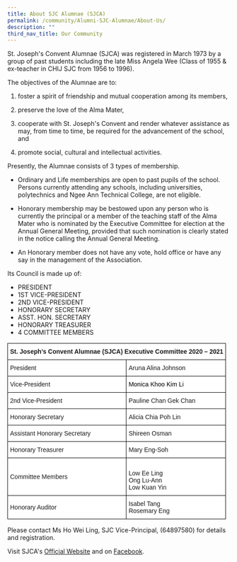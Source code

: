 ```yaml
---
title: About SJC Alumnae (SJCA)
permalink: /community/Alumni-SJC-Alumnae/About-Us/
description: ""
third_nav_title: Our Community
---
```



St. Joseph's Convent Alumnae (SJCA) was registered in March 1973 by a group of past students including the late Miss Angela Wee (Class of 1955 & ex-teacher in CHIJ SJC from 1956 to 1996).

The objectives of the Alumnae are to:

  

1) foster a spirit of friendship and mutual cooperation among its members,

2) preserve the love of the Alma Mater,

3) cooperate with St. Joseph's Convent and render whatever assistance as may, from time to time, be required for the advancement of the school, and 

4) promote social, cultural and intellectual activities.

Presently, the Alumnae consists of 3 types of membership.

*   Ordinary and Life memberships are open to past pupils of the school. Persons currently attending any schools, including universities, polytechnics and Ngee Ann Technical College, are not eligible.

  

*   Honorary membership may be bestowed upon any person who is currently the principal or a member of the teaching staff of the Alma Mater who is nominated by the Executive Committee for election at the Annual General Meeting, provided that such nomination is clearly stated in the notice calling the Annual General Meeting.

  

*   An Honorary member does not have any vote, hold office or have any say in the management of the Association.

Its Council is made up of:

  

*   PRESIDENT
*   1ST VICE-PRESIDENT
*   2ND VICE-PRESIDENT
*   HONORARY SECRETARY
*   ASST. HON. SECRETARY
*   HONORARY TREASURER
*   4 COMMITTEE MEMBERS

  

<style type="text/css">
.tg  {border-collapse:collapse;border-spacing:0;}
.tg td{border-color:black;border-style:solid;border-width:1px;font-family:Arial, sans-serif;font-size:14px;
  overflow:hidden;padding:10px 5px;word-break:normal;}
.tg th{border-color:black;border-style:solid;border-width:1px;font-family:Arial, sans-serif;font-size:14px;
  font-weight:normal;overflow:hidden;padding:10px 5px;word-break:normal;}
.tg .tg-dgl5{background-color:#FFF;font-weight:bold;text-align:left;vertical-align:top}
.tg .tg-zr06{background-color:#FFF;text-align:left;vertical-align:middle}
.tg .tg-ktyi{background-color:#FFF;text-align:left;vertical-align:top}
</style>
<table class="tg">
<thead>
  <tr>
    <th class="tg-dgl5" colspan="2">St. Joseph’s Convent Alumnae (SJCA) Executive Committee 2020 – 2021<br></th>
  </tr>
</thead>
<tbody>
  <tr>
    <td class="tg-zr06">President<br></td>
    <td class="tg-zr06">Aruna Alina Johnson<br></td>
  </tr>
  <tr>
    <td class="tg-zr06">Vice-President<br></td>
    <td class="tg-ktyi"><span style="font-weight:normal;color:#000">Monica Khoo Kim Li</span><br></td>
  </tr>
  <tr>
    <td class="tg-zr06">2nd Vice-President<br></td>
    <td class="tg-zr06">Pauline Chan Gek Chan<br></td>
  </tr>
  <tr>
    <td class="tg-zr06">Honorary Secretary<br></td>
    <td class="tg-zr06">Alicia Chia Poh Lin<br></td>
  </tr>
  <tr>
    <td class="tg-zr06">Assistant Honorary Secretary<br></td>
    <td class="tg-zr06">Shireen Osman<br></td>
  </tr>
  <tr>
    <td class="tg-zr06">Honorary Treasurer<br></td>
    <td class="tg-zr06">Mary Eng-Soh</td>
  </tr>
  <tr>
    <td class="tg-zr06">Committee Members<br></td>
    <td class="tg-ktyi"><br><span style="background-color:initial">Low Ee Ling</span><br><span style="background-color:initial">Ong Lu-Ann</span>                    <br><span style="background-color:initial">Low Kuan Yin</span><br></td>
  </tr>
  <tr>
    <td class="tg-zr06">Honorary Auditor </td>
    <td class="tg-ktyi"><span style="background-color:initial">Isabel Tang</span><br><span style="background-color:initial">Rosemary Eng </span></td>
  </tr>
</tbody>
</table>
  

Please contact Ms Ho Wei Ling, SJC Vice-Principal, (64897580) for details and registration.  

  

Visit SJCA's [Official Website](https://sjcalumnae.wordpress.com/) and on [Facebook](https://www.facebook.com/SJCAlumnae).